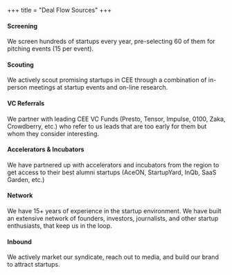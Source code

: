 +++
title = "Deal Flow Sources"
+++

#### Screening

We screen hundreds of startups every year, pre-selecting 60 of them for pitching events (15 per event).


#### Scouting

We actively scout promising startups in CEE through a combination of in-person meetings at startup events and on-line research.


#### VC Referrals

We partner with leading CEE VC Funds (Presto, Tensor, Impulse, 0100, Zaka, Crowdberry, etc.) who refer to us leads that are too early for them but whom they consider interesting.


#### Accelerators & Incubators

We have partnered up with accelerators and incubators from the region to get access to their best alumni startups (AceON, StartupYard, InQb, SaaS Garden, etc.)


#### Network

We have 15+ years of experience in the startup environment. We have built an extensive network of founders, investors, journalists, and other startup enthusiasts, that keep us in the loop.


#### Inbound

We actively market our syndicate, reach out to media, and build our brand to attract startups.